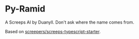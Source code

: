 # Py-Ramid

A Screeps AI by Duanyll. Don't ask where the name comes from.

Based on [screepers/screeps-typescript-starter](https://github.com/screepers/screeps-typescript-starter).
